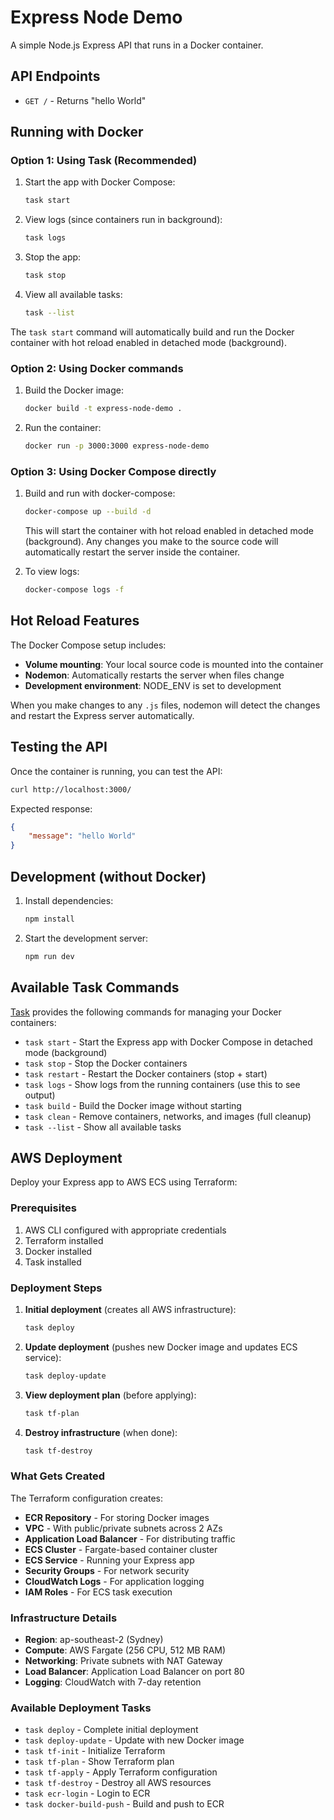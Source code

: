 # Express Node Demo

A simple Node.js Express API that runs in a Docker container.

## API Endpoints

- `GET /` - Returns "hello World"

## Running with Docker

### Option 1: Using Task (Recommended)

1. Start the app with Docker Compose:

   ```bash
   task start
   ```

2. View logs (since containers run in background):

   ```bash
   task logs
   ```

3. Stop the app:

   ```bash
   task stop
   ```

4. View all available tasks:
   ```bash
   task --list
   ```

The `task start` command will automatically build and run the Docker container with hot reload enabled in detached mode (background).

### Option 2: Using Docker commands

1. Build the Docker image:

   ```bash
   docker build -t express-node-demo .
   ```

2. Run the container:
   ```bash
   docker run -p 3000:3000 express-node-demo
   ```

### Option 3: Using Docker Compose directly

1. Build and run with docker-compose:

   ```bash
   docker-compose up --build -d
   ```

   This will start the container with hot reload enabled in detached mode (background). Any changes you make to the source code will automatically restart the server inside the container.

2. To view logs:
   ```bash
   docker-compose logs -f
   ```

## Hot Reload Features

The Docker Compose setup includes:

- **Volume mounting**: Your local source code is mounted into the container
- **Nodemon**: Automatically restarts the server when files change
- **Development environment**: NODE_ENV is set to development

When you make changes to any `.js` files, nodemon will detect the changes and restart the Express server automatically.

## Testing the API

Once the container is running, you can test the API:

```bash
curl http://localhost:3000/
```

Expected response:

```json
{
	"message": "hello World"
}
```

## Development (without Docker)

1. Install dependencies:

   ```bash
   npm install
   ```

2. Start the development server:
   ```bash
   npm run dev
   ```

## Available Task Commands

[Task](https://taskfile.dev/) provides the following commands for managing your Docker containers:

- `task start` - Start the Express app with Docker Compose in detached mode (background)
- `task stop` - Stop the Docker containers
- `task restart` - Restart the Docker containers (stop + start)
- `task logs` - Show logs from the running containers (use this to see output)
- `task build` - Build the Docker image without starting
- `task clean` - Remove containers, networks, and images (full cleanup)
- `task --list` - Show all available tasks

## AWS Deployment

Deploy your Express app to AWS ECS using Terraform:

### Prerequisites

1. AWS CLI configured with appropriate credentials
2. Terraform installed
3. Docker installed
4. Task installed

### Deployment Steps

1. **Initial deployment** (creates all AWS infrastructure):

   ```bash
   task deploy
   ```

2. **Update deployment** (pushes new Docker image and updates ECS service):

   ```bash
   task deploy-update
   ```

3. **View deployment plan** (before applying):

   ```bash
   task tf-plan
   ```

4. **Destroy infrastructure** (when done):
   ```bash
   task tf-destroy
   ```

### What Gets Created

The Terraform configuration creates:

- **ECR Repository** - For storing Docker images
- **VPC** - With public/private subnets across 2 AZs
- **Application Load Balancer** - For distributing traffic
- **ECS Cluster** - Fargate-based container cluster
- **ECS Service** - Running your Express app
- **Security Groups** - For network security
- **CloudWatch Logs** - For application logging
- **IAM Roles** - For ECS task execution

### Infrastructure Details

- **Region**: ap-southeast-2 (Sydney)
- **Compute**: AWS Fargate (256 CPU, 512 MB RAM)
- **Networking**: Private subnets with NAT Gateway
- **Load Balancer**: Application Load Balancer on port 80
- **Logging**: CloudWatch with 7-day retention

### Available Deployment Tasks

- `task deploy` - Complete initial deployment
- `task deploy-update` - Update with new Docker image
- `task tf-init` - Initialize Terraform
- `task tf-plan` - Show Terraform plan
- `task tf-apply` - Apply Terraform configuration
- `task tf-destroy` - Destroy all AWS resources
- `task ecr-login` - Login to ECR
- `task docker-build-push` - Build and push to ECR
